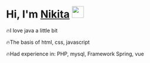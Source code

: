 <h1>Hi, I'm <a href="https://t.me/tosVopros" target="_blank">Nikita</a> 
<img src="https://github.com/blackcater/blackcater/raw/main/images/Hi.gif" height="32"/></h1>
<p>🔥I love java a little bit</p>
<p>🔥The basis of html, css, javascript</p>
<p>🔥Had experience in: PHP, mysql, Framework Spring, vue</p>




